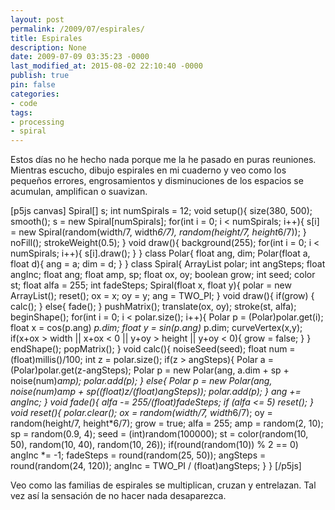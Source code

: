 ```yaml
---
layout: post
permalink: /2009/07/espirales/
title: Espirales
description: None
date: 2009-07-09 03:35:23 -0000
last_modified_at: 2015-08-02 22:10:40 -0000
publish: true
pin: false
categories:
- code
tags:
- processing
- spiral
---
```

Estos días no he hecho nada porque me la he pasado en puras reuniones. Mientras escucho, dibujo espirales en mi cuaderno y veo como los pequeños errores, engrosamientos y disminuciones de los espacios se acumulan, amplifican o suavizan.

[p5js canvas] Spiral[] s; int numSpirals = 12; void setup(){ size(380, 500); smooth(); s = new Spiral[numSpirals]; for(int i = 0; i < numSpirals; i++){ s[i] = new Spiral(random(width/7, width*6/7), random(height/7, height*6/7)); } noFill(); strokeWeight(0.5); } void draw(){ background(255); for(int i = 0; i < numSpirals; i++){ s[i].draw(); } } class Polar{ float ang, dim; Polar(float a, float d){ ang = a; dim = d; } } class Spiral{ ArrayList polar; int angSteps; float angInc; float ang; float amp, sp; float ox, oy; boolean grow; int seed; color st; float alfa = 255; int fadeSteps; Spiral(float x, float y){ polar = new ArrayList(); reset(); ox = x; oy = y; ang = TWO_PI; } void draw(){ if(grow) { calc(); } else{ fade(); } pushMatrix(); translate(ox, oy); stroke(st, alfa); beginShape(); for(int i = 0; i < polar.size(); i++){ Polar p = (Polar)polar.get(i); float x = cos(p.ang) *p.dim; float y = sin(p.ang)* p.dim; curveVertex(x,y); if(x+ox > width || x+ox < 0 || y+oy > height || y+oy < 0){ grow = false; } } endShape(); popMatrix(); } void calc(){ noiseSeed(seed); float num = (float)millis()/100; int z = polar.size(); if(z > angSteps){ Polar a = (Polar)polar.get(z-angSteps); Polar p = new Polar(ang, a.dim + sp + noise(num)*amp); polar.add(p); } else{ Polar p = new Polar(ang, noise(num)*amp + sp*((float)z/(float)angSteps)); polar.add(p); } ang += angInc; } void fade(){ alfa -= 255/(float)fadeSteps; if (alfa <= 5) reset(); } void reset(){ polar.clear(); ox = random(width/7, width*6/7); oy = random(height/7, height*6/7); grow = true; alfa = 255; amp = random(2, 10); sp = random(0.9, 4); seed = (int)random(100000); st = color(random(10, 50), random(10, 40), random(10, 26)); if(round(random(10)) % 2 == 0) angInc *= -1; fadeSteps = round(random(25, 50)); angSteps = round(random(24, 120)); angInc = TWO_PI / (float)angSteps; } } [/p5js]

Veo como las familias de espirales se multiplican, cruzan y entrelazan. Tal vez así la sensación de no hacer nada desaparezca.
